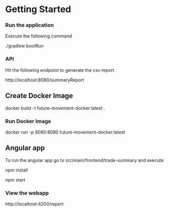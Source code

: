 
# Getting Started

### Run the application
Execute the following command

./gradlew bootRun

### API 
Hit the following endpoint to generate the csv report

http://localhost:8080/summaryReport

## Create Docker Image
docker build -t future-movement-docker:latest .

### Run Docker Image
docker run -p 8080:8080 future-movement-docker:latest   


## Angular app
To run the angular app go to src/main/frontend/trade-summary and execute

npm install

npm start

### View the webapp
http://localhost:4200/report